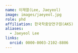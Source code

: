 ```yaml
---
name: 이재열(Lee, Jaeyeol)
image: images/jaeyeol.jpg
role: phd
affiliation: 한국학중앙연구원(AKS)
aliases:
  - Jaeyeol Lee
links:
  orcid: 0000-0003-2102-8806
---
```

